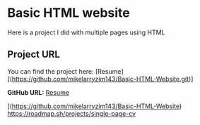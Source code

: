 # Basic HTML website
Here is a project I did with multiple pages using HTML 


## Project URL

You can find the project here: [Resume][(https://github.com/mikelarryzim143/Basic-HTML-Website.git)]

**GitHub URL:** [Resume](https://github.com/mikelarryzim143/Basic-HTML-Website)

](https://github.com/mikelarryzim143/Basic-HTML-Website)
https://roadmap.sh/projects/single-page-cv
